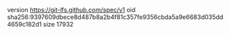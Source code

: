 version https://git-lfs.github.com/spec/v1
oid sha256:9397609dbece8d487b8a2b4f81c357fe9356cbda5a9e6683d035dd4659c182d1
size 17932
